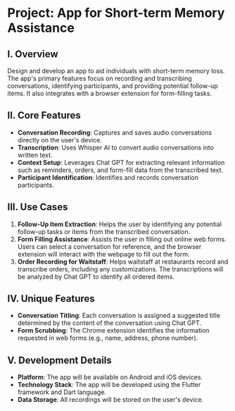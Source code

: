 # **Project: App for Short-term Memory Assistance**

## **I. Overview**
Design and develop an app to aid individuals with short-term memory loss. The app's primary features focus on recording and transcribing conversations, identifying participants, and providing potential follow-up items. It also integrates with a browser extension for form-filling tasks.

## **II. Core Features**

- **Conversation Recording**: Captures and saves audio conversations directly on the user's device.
- **Transcription**: Uses Whisper AI to convert audio conversations into written text.
- **Context Setup**: Leverages Chat GPT for extracting relevant information such as reminders, orders, and form-fill data from the transcribed text.
- **Participant Identification**: Identifies and records conversation participants.

## **III. Use Cases**

1. **Follow-Up Item Extraction**: Helps the user by identifying any potential follow-up tasks or items from the transcribed conversation.
2. **Form Filling Assistance**: Assists the user in filling out online web forms. Users can select a conversation for reference, and the browser extension will interact with the webpage to fill out the form.
3. **Order Recording for Waitstaff**: Helps waitstaff at restaurants record and transcribe orders, including any customizations. The transcriptions will be analyzed by Chat GPT to identify all ordered items.

## **IV. Unique Features**

- **Conversation Titling**: Each conversation is assigned a suggested title determined by the content of the conversation using Chat GPT.
- **Form Scrubbing**: The Chrome extension identifies the information requested in web forms (e.g., name, address, phone number).

## **V. Development Details**

- **Platform**: The app will be available on Android and iOS devices.
- **Technology Stack**: The app will be developed using the Flutter framework and Dart language.
- **Data Storage**: All recordings will be stored on the user's device.

